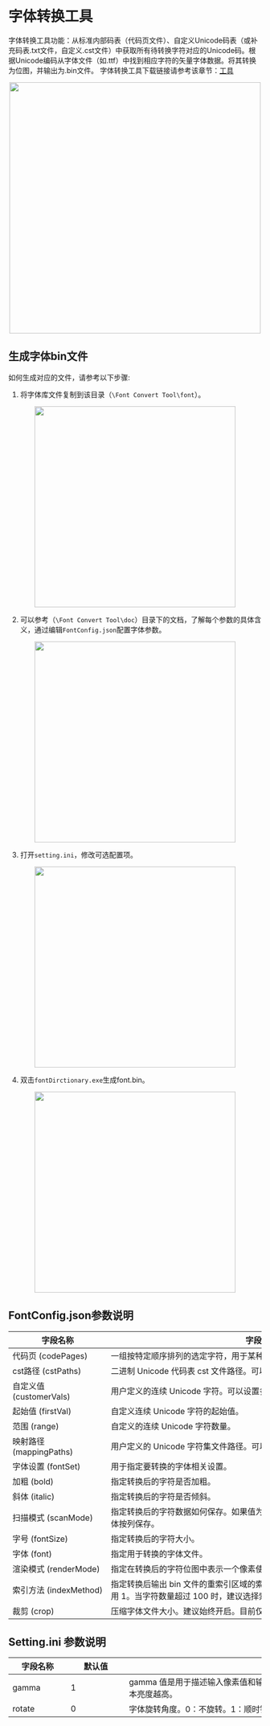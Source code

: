 # 字体转换工具

字体转换工具功能：从标准内部码表（代码页文件）、自定义Unicode码表（或补充码表.txt文件，自定义.cst文件）中获取所有待转换字符对应的Unicode码。根据Unicode编码从字体文件（如.ttf）中找到相应字符的矢量字体数据。将其转换为位图，并输出为.bin文件。
字体转换工具下载链接请参考该章节：[工具](./index.md) 

<div style="text-align: center"><img width= "500" src="https://foruda.gitee.com/images/1725358504194067891/e9f8aa2f_13674272.png" ></div>

## 生成字体bin文件
如何生成对应的文件，请参考以下步骤:
1. 将字体库文件复制到该目录（`\Font Convert Tool\font`）。

<div style="text-align: center"><img width= "400" src="https://foruda.gitee.com/images/1718779202121064741/2e5506f6_13408154.png" ></div>

2. 可以参考（`\Font Convert Tool\doc`）目录下的文档，了解每个参数的具体含义，通过编辑`FontConfig.json`配置字体参数。

<div style="text-align: center"><img width= "400" src="https://foruda.gitee.com/images/1724034571057169577/1a91aa47_9325830.png" ></div>

3. 打开`setting.ini`，修改可选配置项。

<div style="text-align: center"><img width= "400" src="https://foruda.gitee.com/images/1724035284336578868/8affdd56_9325830.png" ></div>

4. 双击`fontDirctionary.exe`生成font.bin。

<div style="text-align: center"><img width= "400" src="https://foruda.gitee.com/images/1718779549743952722/46c77609_13408154.png" ></div>

## FontConfig.json参数说明

| 字段名称                  | 字段含义                                                                           |
| -----------------------   | --------------------------------------------------------------------------------- |
| <span style="display:inline-block;width:180px">代码页 (codePages) </span> | <span style="display:inline-block;width:600px">一组按特定顺序排列的选定字符，用于某种语言的文本。可以设置多个。</span> |
| cst路径 (cstPaths)        | 二进制 Unicode 代码表 cst 文件路径。可以设置多个。                                   |
| 自定义值 (customerVals)   | 用户定义的连续 Unicode 字符。可以设置多组。                                          |
| 起始值 (firstVal)         | 自定义连续 Unicode 字符的起始值。                                                   |
| 范围 (range)              | 自定义的连续 Unicode 字符数量。                                                      |
| 映射路径 (mappingPaths)   | 用户定义的 Unicode 字符集文件路径。可以设置多组。                                     |
| 字体设置 (fontSet)        | 用于指定要转换的字体相关设置。                                                       |
| 加粗 (bold)               | 指定转换后的字符是否加粗。                                                           |
| 斜体 (italic)             | 指定转换后的字符是否倾斜。                                                           |
| 扫描模式 (scanMode)       | 指定转换后的字符数据如何保存。如果值为 "H"，字体按行保存；如果值为 "V"，字体按列保存。    |
| 字号 (fontSize)           | 指定转换后的字符大小。                                                               |
| 字体 (font)               | 指定用于转换的字体文件。                                                             |
| 渲染模式 (renderMode)     | 指定在转换后的字符位图中表示一个像素使用的位数。支持 1/2/4/8。                          |
| 索引方法 (indexMethod)    | 指定转换后输出 bin 文件的重索引区域的索引模式，并用 0 填充地址索引；偏移索引用 1。当字符数量超过 100 时，建议选择索引模式 0。 |
| 裁剪 (crop)               | 压缩字体文件大小。建议始终开启。目前仅支持 IndexMethod=0 时的裁剪。                     |

## Setting.ini 参数说明

| <span style="display:inline-block;width:100px">字段名称</span> | <span style="display:inline-block;width:100px">默认值</span> | <span style="display:inline-block;width:600px"> 字段含义</span> |
| ------------ | ------ | ------------------------------------------------------------------------------------ |
| gamma        | 1      | gamma 值是用于描述输入像素值和输出亮度之间非线性关系的参数。该值越大，文本亮度越高。        |
| rotate       | 0      | 字体旋转角度。0：不旋转。1：顺时针旋转 90°。2：逆时针旋转 90°。                           |
